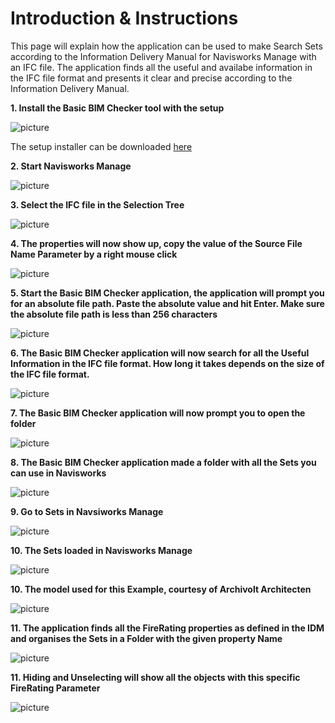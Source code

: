 # Introduction & Instructions
This page will explain how the  application can be used to make Search Sets according to the Information Delivery Manual for Navisworks Manage with an IFC file. The application finds all the useful and availabe information in the IFC file format and presents it  clear and precise according to the Information Delivery Manual.


**1. Install the Basic BIM Checker tool with the setup**

![picture](https://github.com/C-Claus/XML-for-Navisworks/blob/master/Basic_BIM_Checker_for_Navisworks_Manage/images/02.%20install.png)

The setup installer can be downloaded [here](https://github.com/C-Claus/XML-for-Navisworks/blob/master/Basic_BIM_Checker_for_Navisworks_Manage/setup_basic_bim_checker.exe)


**2. Start Navisworks Manage**

![picture](https://github.com/C-Claus/XML-for-Navisworks/blob/master/Basic_BIM_Checker_for_Navisworks_Manage/images/00_open_navisworks.PNG)


**3. Select the IFC file in the Selection Tree**

![picture](https://github.com/C-Claus/XML-for-Navisworks/blob/master/Basic_BIM_Checker_for_Navisworks_Manage/images/00._select_ifc_file_in_selection_tree.png)


**4. The properties will now show up, copy the value of the Source File Name Parameter by a right mouse click**

![picture](https://github.com/C-Claus/XML-for-Navisworks/blob/master/Basic_BIM_Checker_for_Navisworks_Manage/images/01.%20copy%20value%20of%20absolute%20path.png)


**5. Start the Basic BIM Checker application, the application will prompt you for an absolute file path. Paste the absolute value and hit Enter. Make sure the absolute file path is less than 256 characters**

![picture](https://github.com/C-Claus/XML-for-Navisworks/blob/master/Basic_BIM_Checker_for_Navisworks_Manage/images/03_start_app.png)


**6. The Basic BIM Checker application will now search for all the Useful Information in the IFC file format.  How long it takes depends on the size of the IFC file format.**

![picture](https://github.com/C-Claus/XML-for-Navisworks/blob/master/Basic_BIM_Checker_for_Navisworks_Manage/images/04_load_file.png)


**7. The Basic BIM Checker application will now prompt you to open the folder**

![picture](https://github.com/C-Claus/XML-for-Navisworks/blob/master/Basic_BIM_Checker_for_Navisworks_Manage/images/05_load_file.png)


**8. The Basic BIM Checker application made a folder with all the Sets you can use in Navisworks**

![picture](https://github.com/C-Claus/XML-for-Navisworks/blob/master/Basic_BIM_Checker_for_Navisworks_Manage/images/06_created_xml.png)


**9. Go to Sets in Navsiworks Manage**

![picture](https://github.com/C-Claus/XML-for-Navisworks/blob/master/Basic_BIM_Checker_for_Navisworks_Manage/images/07_created_xml.png)


**10. The Sets loaded in Navisworks Manage**

![picture](https://github.com/C-Claus/XML-for-Navisworks/blob/master/Basic_BIM_Checker_for_Navisworks_Manage/images/08_created_xml_loaded_in_navisworks.png)

**10. The model used for this Example, courtesy of Archivolt Architecten**

![picture](https://github.com/C-Claus/XML-for-Navisworks/blob/master/Basic_BIM_Checker_for_Navisworks_Manage/images/kdv.PNG)

**11. The application finds all the FireRating properties as defined in the IDM and organises the Sets in a Folder with the given property Name**

![picture](https://github.com/C-Claus/XML-for-Navisworks/blob/master/Basic_BIM_Checker_for_Navisworks_Manage/images/10_created_xml_loaded_in_navisworks.png)


**11. Hiding and Unselecting will show all the objects with this specific FireRating Parameter**

![picture](https://github.com/C-Claus/XML-for-Navisworks/blob/master/Basic_BIM_Checker_for_Navisworks_Manage/images/11_firerating.PNG)


